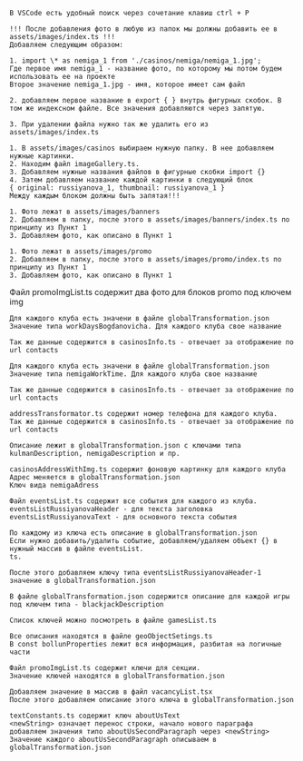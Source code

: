 <!-- Поиск файлов -->

    В VSCode есть удобный поиск через сочетание клавиш ctrl + P

<!-- Пункт 1 -->
<!-- Добавлени/удаление нового фото. Это действие обязательно для любого нового фото!!!-->

    !!! После добавления фото в любую из папок мы должны добавить ее в assets/images/index.ts !!!
    Добавляем следующим образом:

    1. import \* as nemiga_1 from './casinos/nemiga/nemiga_1.jpg';
    Где первое имя nemiga_1 - название фото, по которому мы потом будем использовать ее на проекте
    Второе значение nemiga_1.jpg - имя, которое имеет сам файл

    2. добавляем первое название в export { } внутрь фигурных скобок. В том же индексном файле. Все значения добавляются через запятую.

    3. При удалении файла нужно так же удалить его из assets/images/index.ts

<!-- Обновление фото для слайдера в описании казино -->

    1. В assets/images/casinos выбираем нужную папку. В нее добавляем нужные картинки.
    2. Находим файл imageGallery.ts.
    3. Добавляем нужные названия файлов в фигурные скобки import {}
    4. Затем добавляем название каждой картинки в следующий блок
    { original: russiyanova_1, thumbnail: russiyanova_1 }
    Между каждым блоком должны быть запятая!!!

<!-- Обновление фото для слайдера на главной странице -->

    1. Фото лежат в assets/images/banners
    2. Добавляем в папку, после этого в assets/images/banners/index.ts по принципу из Пункт 1
    3. Добавляем фото, как описано в Пункт 1

<!-- Фото для promo -->

    1. Фото лежат в assets/images/promo
    2. Добавляем в папку, после этого в assets/images/promo/index.ts по принципу из Пункт 1
    3. Добавляем фото, как описано в Пункт 1

<!-- Обновление фото для promo -->

Файл promoImgList.ts содержит два фото для блоков promo под ключем img

<!-- Изменение дней работы клубов -->

    Для каждого клуба есть значени в файле globalTransformation.json
    Значение типа workDaysBogdanovicha. Для каждого клуба свое название

    Так же данные содержится в casinosInfo.ts - отвечает за отображение по url contacts

<!-- Изменение время работы клубов -->

    Для каждого клуба есть значени в файле globalTransformation.json
    Значение типа nemigaWorkTime. Для каждого клуба свое название

    Так же данные содержится в casinosInfo.ts - отвечает за отображение по url contacts

<!-- Изменение номера телефона клуба -->

    addressTransformator.ts содержит номер телефона для каждого клуба.
    Так же данные содержится в casinosInfo.ts - отвечает за отображение по url contacts

<!-- Детальное описание каждого клуба -->

    Описание лежит в globalTransformation.json с ключами типа kulmanDescription, nemigaDescription и пр.

<!-- Замена картинок и адреса для списка клубов, где они отображены в квадратах -->

    casinosAddressWithImg.ts содержит фоновую картинку для каждого клуба
    Адрес меняется в globalTransformation.json
    Ключ вида nemigaAdress

<!-- Замена событий в /casinos/nemiga-events -->

    Файл eventsList.ts содержит все события для каждого из клуба.
    eventsListRussiyanovaHeader - для текста заголовка
    eventsListRussiyanovaText - для основного текста события

    По каждому из ключа есть описание в globalTransformation.json
    Если нужно добавить/удалить событие, добавляем/удаляем объект {} в нужный массив в файле eventsList.
    ts.

    После этого добавляем ключу типа eventsListRussiyanovaHeader-1 значение в globalTransformation.json

 <!-- Замена описания игр в клубах -->

    В файле globalTransformation.json содержится описание для каждой игры под ключем типа - blackjackDescription

    Список ключей можно посмотреть в файле gamesList.ts

<!-- Замена описаний, которые содержаться на Яндекс карте -->

    Все описания находятся в файле geoObjectSetings.ts
    В const bollunProperties лежит вся информация, разбитая на логичные части

<!-- Замена контента в секции promo -->

    Файл promoImgList.ts содержит ключи для секции.
    Значение ключей находятся в globalTransformation.json

<!-- Добавление/удаление вакансий -->

    Добавляем значение в массив в файл vacancyList.tsx
    После этого добавляем описание этого ключа в globalTransformation.json

<!-- Изменение описания для секции "О нас" -->

    textConstants.ts содержит ключ aboutUsText
    <newString> означает перенос строки, начало нового параграфа
    добавляем значения типо aboutUsSecondParagraph через <newString>
    Значение каждого aboutUsSecondParagraph описываем в globalTransformation.json
